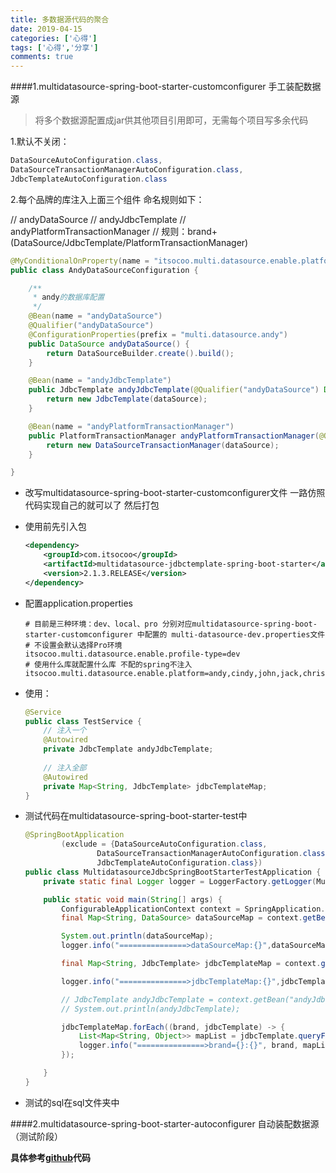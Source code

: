 ```yaml
---
title: 多数据源代码的聚合
date: 2019-04-15
categories: ['心得']
tags: ['心得','分享']
comments: true
---
```


####1.multidatasource-spring-boot-starter-customconfigurer 手工装配数据源

> 将多个数据源配置成jar供其他项目引用即可，无需每个项目写多余代码

1.默认不关闭：

```java
DataSourceAutoConfiguration.class,
DataSourceTransactionManagerAutoConfiguration.class,
JdbcTemplateAutoConfiguration.class
```

2.每个品牌的库注入上面三个组件 命名规则如下：

// andyDataSource 
// andyJdbcTemplate
// andyPlatformTransactionManager
// 规则：brand+(DataSource/JdbcTemplate/PlatformTransactionManager)

```java
@MyConditionalOnProperty(name = "itsocoo.multi.datasource.enable.platform", havingValue = "andy")
public class AndyDataSourceConfiguration {

    /**
     * andy的数据库配置
     */
    @Bean(name = "andyDataSource")
    @Qualifier("andyDataSource")
    @ConfigurationProperties(prefix = "multi.datasource.andy")
    public DataSource andyDataSource() {
        return DataSourceBuilder.create().build();
    }

    @Bean(name = "andyJdbcTemplate")
    public JdbcTemplate andyJdbcTemplate(@Qualifier("andyDataSource") DataSource dataSource) {
        return new JdbcTemplate(dataSource);
    }

    @Bean(name = "andyPlatformTransactionManager")
    public PlatformTransactionManager andyPlatformTransactionManager(@Qualifier("andyDataSource") DataSource dataSource) {
        return new DataSourceTransactionManager(dataSource);
    }

}
```

* 改写multidatasource-spring-boot-starter-customconfigurer文件 一路仿照代码实现自己的就可以了 然后打包

* 使用前先引入包

  ```xml
  <dependency>
      <groupId>com.itsocoo</groupId>
      <artifactId>multidatasource-jdbctemplate-spring-boot-starter</artifactId>
      <version>2.1.3.RELEASE</version>
  </dependency>
  ```

* 配置application.properties 

  ```properties
  # 目前是三种环境：dev、local、pro 分别对应multidatasource-spring-boot-starter-customconfigurer 中配置的 multi-datasource-dev.properties文件
  # 不设置会默认选择Pro环境
  itsocoo.multi.datasource.enable.profile-type=dev
  # 使用什么库就配置什么库 不配的spring不注入
  itsocoo.multi.datasource.enable.platform=andy,cindy,john,jack,chris,barry,celia,jones
  ```

* 使用：

  ```java
  @Service
  public class TestService {
      // 注入一个
      @Autowired
      private JdbcTemplate andyJdbcTemplate;
      
      // 注入全部
      @Autowired
      private Map<String, JdbcTemplate> jdbcTemplateMap;
  }
  ```

* 测试代码在multidatasource-spring-boot-starter-test中

  ```java
  @SpringBootApplication
          (exclude = {DataSourceAutoConfiguration.class,
                  DataSourceTransactionManagerAutoConfiguration.class,
                  JdbcTemplateAutoConfiguration.class})
  public class MultidatasourceJdbcSpringBootStarterTestApplication {
      private static final Logger logger = LoggerFactory.getLogger(MultidatasourceJdbcSpringBootStarterTestApplication.class);
  
      public static void main(String[] args) {
          ConfigurableApplicationContext context = SpringApplication.run(MultidatasourceJdbcSpringBootStarterTestApplication.class, args);
          final Map<String, DataSource> dataSourceMap = context.getBeansOfType(DataSource.class);
  
          System.out.println(dataSourceMap);
          logger.info("===============>dataSourceMap:{}",dataSourceMap);
  
          final Map<String, JdbcTemplate> jdbcTemplateMap = context.getBeansOfType(JdbcTemplate.class);
  
          logger.info("===============>jdbcTemplateMap:{}",jdbcTemplateMap);
  
          // JdbcTemplate andyJdbcTemplate = context.getBean("andyJdbcTemplate", JdbcTemplate.class);
          // System.out.println(andyJdbcTemplate);
  
          jdbcTemplateMap.forEach((brand, jdbcTemplate) -> {
              List<Map<String, Object>> mapList = jdbcTemplate.queryForList("select * from multi_test limit 1");
              logger.info("===============>brand={}:{}", brand, mapList);
          });
  
      }
  }
  ```

* 测试的sql在sql文件夹中

####2.multidatasource-spring-boot-starter-autoconfigurer 自动装配数据源（测试阶段）





**具体参考[github](https://github.com/itsocoo/multidatasource-starter)代码**





